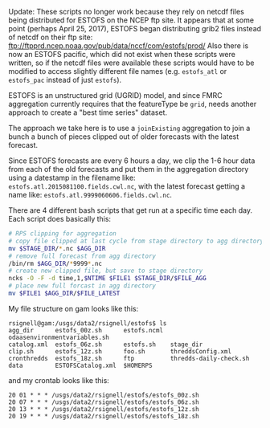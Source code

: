 Update: These scripts no longer work because they rely on netcdf files being distributed for ESTOFS on the NCEP ftp site.  It appears that at some point (perhaps April 25, 2017), ESTOFS began distributing grib2 files instead of netcdf on their ftp site: ftp://ftpprd.ncep.noaa.gov/pub/data/nccf/com/estofs/prod/
Also there is now an ESTOFS pacific, which did not exist when these scripts were written, so if the netcdf files were available these scripts would have to be modified to access slightly different file names (e.g. `estofs_atl` or `estofs_pac` instead of just `estofs`).


ESTOFS is an unstructured grid (UGRID) model, and since FMRC aggregation currently requires that the featureType be `grid`, needs another approach to create a "best time series" dataset.

The approach we take here is to use a `joinExisting` aggregation to join a bunch a bunch of pieces clipped out of older forecasts with the latest forecast.

Since ESTOFS forecasts are every 6 hours a day, we clip the 1-6 hour data from each of the old forecasts and put them in the aggregation directory using a datestamp in the filename like: `estofs.atl.2015081100.fields.cwl.nc`, with the latest forecast getting a name like: `estofs.atl.9999060606.fields.cwl.nc`. 

There are 4 different bash scripts that get run at a specific time each day.   Each script does basically this:

```bash
# RPS clipping for aggregation
# copy file clipped at last cycle from stage directory to agg directory
mv $STAGE_DIR/*.nc $AGG_DIR
# remove full forecast from agg directory
/bin/rm $AGG_DIR/*9999*.nc
# create new clipped file, but save to stage directory
ncks -O -F -d time,1,$NTIME $FILE1 $STAGE_DIR/$FILE_AGG
# place new full forcast in agg directory
mv $FILE1 $AGG_DIR/$FILE_LATEST
```

My file structure on gam looks like this:
```
rsignell@gam:/usgs/data2/rsignell/estofs$ ls
agg_dir      estofs_00z.sh      estofs.ncml  odaasenvironmentvariables.sh
catalog.xml  estofs_06z.sh      estofs.sh    stage_dir
clip.sh      estofs_12z.sh      foo.sh       threddsConfig.xml
cronthredds  estofs_18z.sh      ftp          thredds-daily-check.sh
data         ESTOFSCatalog.xml  $HOMERPS
```

and my crontab looks like this:
```
20 01 * * * /usgs/data2/rsignell/estofs/estofs_00z.sh
20 07 * * * /usgs/data2/rsignell/estofs/estofs_06z.sh
20 13 * * * /usgs/data2/rsignell/estofs/estofs_12z.sh
20 19 * * * /usgs/data2/rsignell/estofs/estofs_18z.sh
```
